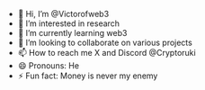 - 👋 Hi, I’m @Victorofweb3
- 👀 I’m interested in research
- 🌱 I’m currently learning web3
- 💞️ I’m looking to collaborate on various projects
- 📫 How to reach me X and Discord @Cryptoruki
- 😄 Pronouns: He
- ⚡ Fun fact: Money is never my enemy

<!---
Victorofweb3/Victorofweb3 is a ✨ special ✨ repository because its `README.md` (this file) appears on your GitHub profile.
You can click the Preview link to take a look at your changes.
--->
